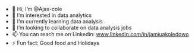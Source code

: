 - 👋 Hi, I’m @Ajax-cole
- 👀 I’m interested in data analytics
- 🌱 I’m currently learning data analysis
- 💞️ I’m looking to collaborate on data analysis jobs
- 📫 You can reach me on Linkedin: www.linkedin.com/in/jamiuakoledowo
- ⚡ Fun fact: Good food and Holidays

<!---
Ajax-cole/Ajax-cole is a ✨ special ✨ repository because its `README.md` (this file) appears on your GitHub profile.
You can click the Preview link to take a look at your changes.
--->
